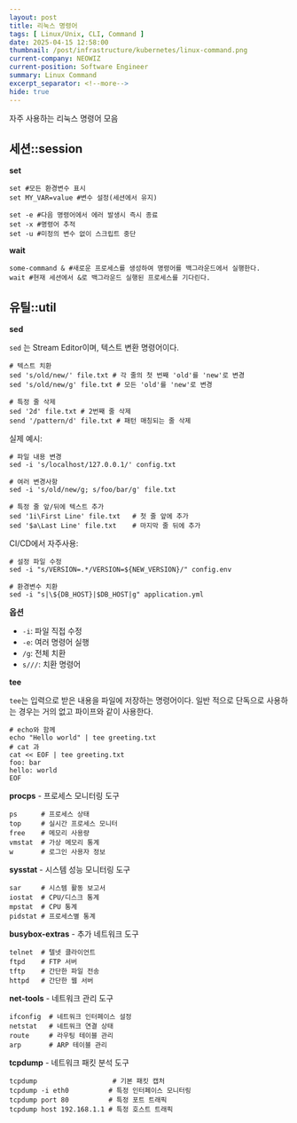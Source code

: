 ```yaml
---
layout: post
title: 리눅스 명령어
tags: [ Linux/Unix, CLI, Command ]
date: 2025-04-15 12:58:00
thumbnail: /post/infrastructure/kubernetes/linux-command.png
current-company: NEOWIZ
current-position: Software Engineer
summary: Linux Command
excerpt_separator: <!--more-->
hide: true
---
```


자주 사용하는 리눅스 명령어 모음
<!--more-->

## 세션::session

**set**

```shell
set #모든 환경변수 표시
set MY_VAR=value #변수 설정(세션에서 유지)

set -e #다음 명령어에서 에러 발생시 즉시 종료
set -x #명령어 추적
set -u #미정의 변수 없이 스크립트 중단
```

**wait**

```shell
some-command & #새로운 프로세스를 생성하여 명령어를 백그라운드에서 실행한다.
wait #현재 세션에서 &로 백그라운드 실행된 프로세스를 기다린다.
```

## 유틸::util

**sed**

`sed` 는 Stream Editor이며, 텍스트 변환 명령어이다.

```shell
# 텍스트 치환
sed 's/old/new/' file.txt # 각 줄의 첫 번째 'old'를 'new'로 변경
sed 's/old/new/g' file.txt # 모든 'old'를 'new'로 변경

# 특정 줄 삭제
sed '2d' file.txt # 2번째 줄 삭제
send '/pattern/d' file.txt # 패턴 매칭되는 줄 삭제
```

실제 예시:

```shell
# 파일 내용 변경
sed -i 's/localhost/127.0.0.1/' config.txt

# 여러 변경사항
sed -i 's/old/new/g; s/foo/bar/g' file.txt

# 특정 줄 앞/뒤에 텍스트 추가
sed '1i\First Line' file.txt   # 첫 줄 앞에 추가
sed '$a\Last Line' file.txt    # 마지막 줄 뒤에 추가
```

CI/CD에서 자주사용:

```shell
# 설정 파일 수정
sed -i "s/VERSION=.*/VERSION=${NEW_VERSION}/" config.env

# 환경변수 치환
sed -i "s|\${DB_HOST}|$DB_HOST|g" application.yml
```

**옵션**

* `-i`: 파일 직접 수정
* `-e`: 여러 명령어 실행
* `/g`: 전체 치환
* `s///`: 치환 명령어

**tee**

`tee`는 입력으로 받은 내용을 파일에 저장하는 명령어이다.
일반 적으로 단독으로 사용하는 경우는 거의 없고 파이프와 같이 사용한다.

```shell
# echo와 함께
echo "Hello world" | tee greeting.txt
# cat 과 
cat << EOF | tee greeting.txt
foo: bar
hello: world
EOF
```

**procps**  - 프로세스 모니터링 도구

```shell
ps      # 프로세스 상태
top     # 실시간 프로세스 모니터
free    # 메모리 사용량
vmstat  # 가상 메모리 통계
w       # 로그인 사용자 정보
```

**sysstat** - 시스템 성능 모니터링 도구

```shell
sar     # 시스템 활동 보고서
iostat  # CPU/디스크 통계
mpstat  # CPU 통계
pidstat # 프로세스별 통계
```

**busybox-extras** - 추가 네트워크 도구

```shell
telnet  # 텔넷 클라이언트
ftpd    # FTP 서버
tftp    # 간단한 파일 전송
httpd   # 간단한 웹 서버
```

**net-tools** - 네트워크 관리 도구

```shell
ifconfig  # 네트워크 인터페이스 설정
netstat   # 네트워크 연결 상태
route     # 라우팅 테이블 관리
arp       # ARP 테이블 관리
```

**tcpdump** - 네트워크 패킷 분석 도구

```shell
tcpdump                   # 기본 패킷 캡처
tcpdump -i eth0          # 특정 인터페이스 모니터링
tcpdump port 80          # 특정 포트 트래픽
tcpdump host 192.168.1.1 # 특정 호스트 트래픽
```